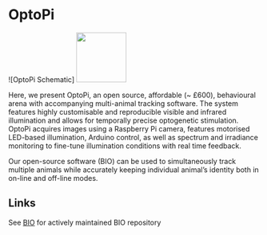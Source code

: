 # OptoPi

![OptoPi Schematic] <img src="[https://.type](https://github.com/PrietoGodinoLab/OptoPi/blob/master/OptoPi_shematic.png)" width="100" height="100"> 

Here, we present OptoPi, an open source, affordable (~ £600), behavioural arena with accompanying multi-animal tracking software. The system features highly customisable and reproducible visible and infrared illumination and allows for temporally precise optogenetic stimulation. OptoPi acquires images using a Raspberry Pi camera, features motorised LED-based illumination, Arduino control, as well as spectrum and irradiance monitoring to fine-tune
illumination conditions with real time feedback.

Our open-source software (BIO) can be used to simultaneously track multiple animals while accurately keeping individual animal’s identity both in on-line and off-line modes. 

## Links
See [BIO](https://github.com/folterj/BioImageOperation) for actively maintained BIO repository
